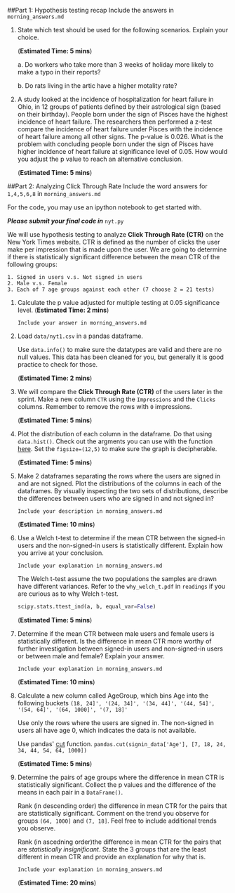 ##Part 1: Hypothesis testing recap
Include the answers in ``morning_answers.md``


1. State which test should be used for the following scenarios. Explain your
   choice.

   (**Estimated Time: 5 mins**)

   a. Do workers who take more than 3 weeks of holiday more likely to make
      a typo in their reports?

   b. Do rats living in the artic have a higher motality rate?


2. A study looked at the incidence of hospitalization for heart failure in Ohio,
   in 12 groups of patients defined by their astrological sign (based on their
   birthday). People born under the sign of Pisces have the highest incidence of
   heart failure. The researchers then performed a z-test compare the incidence
   of heart failure under Pisces with the incidence of heart failure among all
   other signs. The p-value is 0.026. What is the problem with concluding
   people born under the sign of Pisces have higher incidence of heart failure
   at significance level of 0.05. How would you adjust the p value to reach
   an alternative conclusion.

   (**Estimated Time: 5 mins**)


##Part 2: Analyzing Click Through Rate
Include the word answers for ``1,4,5,6,8`` in ``morning_answers.md``

For the code, you may use an ipython notebook to get started with.

_**Please submit your final code in**_ ``nyt.py``

We will use hypothesis testing to analyze **Click Through Rate (CTR)** on the New York Times website.
CTR is defined as the number of clicks the user make per impression that is made upon the user.
We are going to determine if there is statistically significant difference between the mean CTR of
the following groups:
```
1. Signed in users v.s. Not signed in users
2. Male v.s. Female
3. Each of 7 age groups against each other (7 choose 2 = 21 tests)
```

1. Calculate the p value adjusted for multiple testing at 0.05 significance level.
   (**Estimated Time: 2 mins**)

   ``Include your answer in morning_answers.md``

2. Load ``data/nyt1.csv`` in a pandas dataframe.

   Use ``data.info()`` to make sure the datatypes are valid and there are no null values.
   This data has been cleaned for you, but generally it is good practice to check for those.

   (**Estimated Time: 2 mins**)

3. We will compare the **Click Through Rate (CTR)** of the users later in the sprint.
   Make a new column ``CTR`` using the ``Impressions`` and the ``Clicks`` columns.
   Remember to remove the rows with ``0`` impressions.

   (**Estimated Time: 5 mins**)

4. Plot the distribution of each column in the dataframe. Do that using ``data.hist()``.
   Check out the argments you can use with the function
   [here](http://pandas.pydata.org/pandas-docs/stable/generated/pandas.DataFrame.hist.html).
   Set the ``figsize=(12,5)`` to make sure the graph is decipherable.

   (**Estimated Time: 5 mins**)

4. Make 2 dataframes separating the rows where the users are signed in and are not signed.
   Plot the distributions of the columns in each of the dataframes. By visually inspecting
   the two sets of distributions, describe the differences between users who are signed in and not
   signed in?

   ``Include your description in morning_answers.md``

   (**Estimated Time: 10 mins**)


5. Use a Welch t-test to determine if the mean CTR between the signed-in users
   and the non-signed-in users is statistically different. Explain how you
   arrive at your conclusion.

   ``Include your explanation in morning_answers.md``

   The Welch t-test assume the two populations the samples are drawn have
   different variances. Refer to the ``why_welch_t.pdf`` in ``readings`` if
   you are curious as to why Welch t-test.

   ```python
   scipy.stats.ttest_ind(a, b, equal_var=False)
   ```
   (**Estimated Time: 5 mins**)

6. Determine if the mean CTR between male users and female users is
   statistically different. Is the difference in mean CTR more worthy
   of further investigation between signed-in users and non-signed-in
   users or between male and female? Explain your answer.

   ``Include your explanation in morning_answers.md``

   (**Estimated Time: 10 mins**)

7. Calculate a new column called AgeGroup, which bins Age into the following buckets
   ``(18, 24]', '(24, 34]', '(34, 44]', '(44, 54]', '(54, 64]', '(64, 1000]', '(7, 18]'``

   Use only the rows where the users are signed in. The non-signed in users
   all have age 0, which indicates the data is not available.

   Use pandas' [cut](http://pandas.pydata.org/pandas-docs/stable/generated/pandas.cut.html) function.
   ``pandas.cut(signin_data['Age'], [7, 18, 24, 34, 44, 54, 64, 1000])``

   (**Estimated Time: 5 mins**)


8. Determine the pairs of age groups where the difference in mean CTR is
   statistically significant. Collect the p values and the difference of the
   means in each pair in a ``DataFrame()``.

   Rank (in descending order) the difference in mean CTR for the pairs that are statistically significant.
   Comment on the trend you observe for groups ``(64, 1000]`` and ``(7, 18]``.
   Feel free to include additional trends you observe.

   Rank (in ascedning order)the difference in mean CTR for the pairs that
   are _statistically insignificant_. State the 3 groups that are the least
   different in mean CTR and provide an explanation for why that is.

   ``Include your explanation in morning_answers.md``

   (**Estimated Time: 20 mins**)


